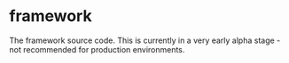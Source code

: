 framework
=========

The framework source code. This is currently in a very early alpha stage - not recommended for production environments.
